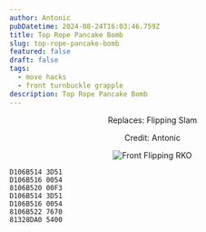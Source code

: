 ```yaml
---
author: Antonic
pubDatetime: 2024-08-24T16:03:46.759Z
title: Top Rope Pancake Bomb
slug: top-rope-pancake-bomb
featured: false
draft: false
tags:
  - move hacks
  - front turnbuckle grapple
description: Top Rope Pancake Bomb
---
```

<center>
Replaces: Flipping Slam <p>
Credit: Antonic

![Front Flipping RKO](/assets/top-rope-pancake-bomb.gif)
</center>

```text
D106B514 3D51
D106B516 0054
8106B520 00F3
D106B514 3D51
D106B516 0054
8106B522 7670
81328DA0 5400
```
